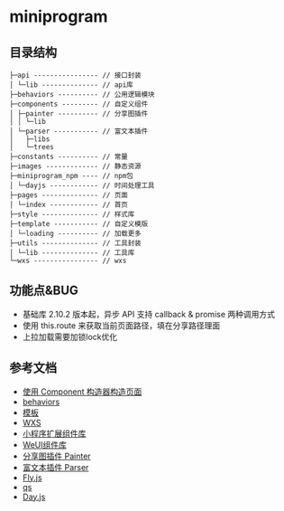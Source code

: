 # miniprogram

## 目录结构
```
├─api ---------------- // 接口封装
│ └─lib -------------- // api库
├─behaviors ---------- // 公用逻辑模块
├─components --------- // 自定义组件
│ ├─painter ---------- // 分享图插件
│ │ └─lib 
│ └─parser ----------- // 富文本插件
│   ├─libs 
│   └─trees 
├─constants ---------- // 常量
├─images ------------- // 静态资源
├─miniprogram_npm ---- // npm包
│ └─dayjs ------------ // 时间处理工具
├─pages -------------- // 页面
│ └─index ------------ // 首页
├─style -------------- // 样式库
├─template ----------- // 自定义模版
│ └─loading ---------- // 加载更多
├─utils -------------- // 工具封装
│ └─lib -------------- // 工具库
└─wxs ---------------- // wxs
```

## 功能点&BUG
- 基础库 2.10.2 版本起，异步 API 支持 callback & promise 两种调用方式
- 使用 this.route 来获取当前页面路径，填在分享路径理面
- 上拉加载需要加锁lock优化

## 参考文档
- [使用 Component 构造器构造页面](https://developers.weixin.qq.com/miniprogram/dev/framework/custom-component/component.html)
- [behaviors](https://developers.weixin.qq.com/miniprogram/dev/framework/custom-component/behaviors.html)
- [模板](https://developers.weixin.qq.com/miniprogram/dev/reference/wxml/template.html)
- [WXS](https://developers.weixin.qq.com/miniprogram/dev/framework/view/wxs/)
- [小程序扩展组件库](https://developers.weixin.qq.com/miniprogram/dev/extended/component-plus/)
- [WeUI组件库](https://developers.weixin.qq.com/miniprogram/dev/extended/weui/)
- [分享图插件 Painter](https://github.com/Kujiale-Mobile/Painter)
- [富文本插件 Parser](https://github.com/jin-yufeng/Parser)
- [Fly.js](https://github.com/wendux/fly)
- [qs](https://github.com/ljharb/qs)
- [Day.js](https://day.js.org/zh-CN/)